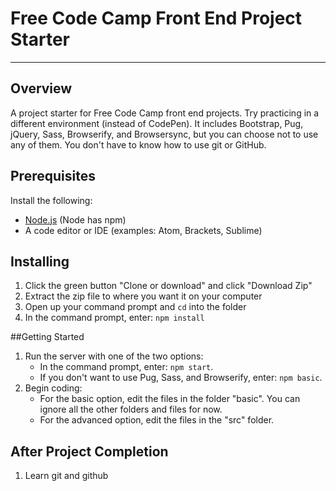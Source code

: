 # Free Code Camp Front End Project Starter
---
## Overview
A project starter for Free Code Camp front end projects. Try practicing in a different environment (instead of CodePen). It includes Bootstrap, Pug, jQuery, Sass, Browserify, and Browsersync, but you can choose not to use any of them. You don't have to know how to use git or GitHub.

## Prerequisites
Install the following:

* [Node.js](https://nodejs.org/en/download/) (Node has npm)
* A code editor or IDE (examples: Atom, Brackets, Sublime)

## Installing
1. Click the green button "Clone or download" and click "Download Zip"
2. Extract the zip file to where you want it on your computer
3. Open up your command prompt and ```cd``` into the folder
4. In the command prompt, enter: ```npm install```

##Getting Started
1. Run the server with one of the two options:
   * In the command prompt, enter: ```npm start```.
   * If you don't want to use Pug, Sass, and Browserify, enter: ```npm basic```.
2. Begin coding:
   * For the basic option, edit the files in the folder "basic". You can ignore all the other folders and files for now.
   * For the advanced option, edit the files in the "src" folder.

## After Project Completion
1. Learn git and github